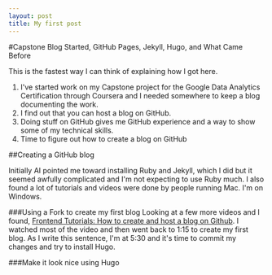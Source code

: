 ```yaml
---
layout: post
title: My first post
---
```


#Capstone Blog Started, GitHub Pages, Jekyll, Hugo, and What Came Before

This is the fastest way I can think of explaining how I got here.

1. I've started work on my Capstone project for the Google Data Analytics Certification through Coursera and I needed somewhere to keep a blog documenting the work.
2. I find out that you can host a blog on GitHub.
3. Doing stuff on GitHub gives me GitHub experience and a way to show some of my technical skills.
4. Time to figure out how to create a blog on GitHub

##Creating a GitHub blog

Initially AI pointed me toward installing Ruby and Jekyll, which I did but it seemed awfully complicated and I'm not expecting to use Ruby much. I also found a lot of tutorials and videos were done by people running Mac. I'm on Windows. 

###Using a Fork to create my first blog
Looking at a few more videos and I found, [Frontend Tutorials: How to create and host a blog on Github](https://youtu.be/nTLzLhFG9mc?si=0mrwfrmzm-YLJRKs). I watched most of the video and then went back to 1:15 to create my first blog. As I write this sentence, I'm at 5:30 and it's time to commit my changes and try to install Hugo.   

###Make it look nice using Hugo
